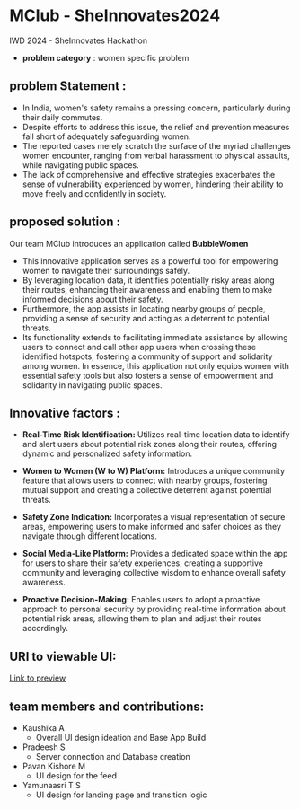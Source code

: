 # MClub - SheInnovates2024
IWD 2024 - SheInnovates Hackathon
- **problem category** : women specific problem

## problem Statement :
- In India, women's safety remains a pressing concern, particularly during their daily commutes.
- Despite efforts to address this issue, the relief and prevention measures fall short of adequately safeguarding women.
- The reported cases merely scratch the surface of the myriad challenges women encounter, ranging from verbal harassment to physical assaults, while navigating public spaces.
- The lack of comprehensive and effective strategies exacerbates the sense of vulnerability experienced by women, hindering their ability to move freely and confidently in society.

## proposed solution :
Our team MClub introduces an application called **BubbleWomen**
- This innovative application serves as a powerful tool for empowering women to navigate their surroundings safely.
- By leveraging location data, it identifies potentially risky areas along their routes, enhancing their awareness and enabling them to make informed decisions about their safety.
- Furthermore, the app assists in locating nearby groups of people, providing a sense of security and acting as a deterrent to potential threats.
- Its functionality extends to facilitating immediate assistance by allowing users to connect and call other app users when crossing these identified hotspots, fostering a community of support and solidarity among women.
In essence, this application not only equips women with essential safety tools but also fosters a sense of empowerment and solidarity in navigating public spaces.

## Innovative factors :
- **Real-Time Risk Identification:** Utilizes real-time location data to identify and alert users about potential risk zones along their routes, offering dynamic and personalized safety information.

- **Women to Women (W to W) Platform:** Introduces a unique community feature that allows users to connect with nearby groups, fostering mutual support and creating a collective deterrent against potential threats.

- **Safety Zone Indication:** Incorporates a visual representation of secure areas, empowering users to make informed and safer choices as they navigate through different locations.

- **Social Media-Like Platform:** Provides a dedicated space within the app for users to share their safety experiences, creating a supportive community and leveraging collective wisdom to enhance overall safety awareness.

- **Proactive Decision-Making:** Enables users to adopt a proactive approach to personal security by providing real-time information about potential risk areas, allowing them to plan and adjust their routes accordingly.

## URl to viewable UI:
[Link to preview](https://www.figma.com/proto/zcWiM0T4ERN7h2SK7c4dQG/BubbleWomen?page-id=0%3A1&type=design&node-id=2-2&viewport=108%2C323%2C0.3&t=BSF98YJVQuyner7L-1&scaling=scale-down&starting-point-node-id=2%3A2&mode=design)

## team members and contributions:
- Kaushika A
  - Overall UI design ideation and Base App Build
- Pradeesh S
    - Server connection and Database creation
- Pavan Kishore M
    - UI design for the feed
- Yamunaasri T S
    - UI design for landing page and transition logic

